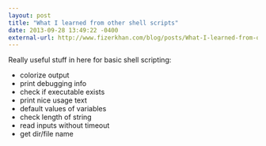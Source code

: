 ```yaml
---
layout: post
title: "What I learned from other shell scripts"
date: 2013-09-28 13:49:22 -0400
external-url: http://www.fizerkhan.com/blog/posts/What-I-learned-from-other-s-shell-scripts.html
---
```


Really useful stuff in here for basic shell scripting:

- colorize output
- print debugging info
- check if executable exists
- print nice usage text
- default values of variables
- check length of string
- read inputs without timeout
- get dir/file name
